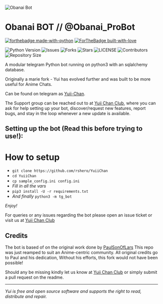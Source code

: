 ![Obanai Bot](https://te.legra.ph/file/ba785b585d3b7ef533556.jpg)
# Obanai BOT // @Obanai_ProBot

[![forthebadge made-with-python](http://ForTheBadge.com/images/badges/made-with-python.svg)](https://www.python.org/)
[![ForTheBadge built-with-love](http://ForTheBadge.com/images/badges/built-with-love.svg)](https://GitHub.com/Dank-del/)</br>


![Python Version](https://img.shields.io/badge/python-3.8-green?style=for-the-badge&logo=appveyor)
![Issues](https://img.shields.io/github/issues/rshero/YuiiChan?style=for-the-badge&logo=appveyor)
![Forks](https://img.shields.io/github/forks/rshero/YuiiChan?style=for-the-badge&logo=appveyor)
![Stars](https://img.shields.io/github/stars/rshero/YuiiChan?style=for-the-badge&logo=appveyor)
![LICENSE](https://img.shields.io/github/license/rshero/YuiiChan?style=for-the-badge&logo=appveyor)
![Contributors](https://img.shields.io/github/contributors/rshero/YuiiChan?style=for-the-badge&logo=appveyor)
![Repository Size](https://img.shields.io/github/repo-size/rshero/YuiiChan?style=for-the-badge&logo=appveyor)</br>

A modular telegram Python bot running on python3 with an sqlalchemy database.

Originally a marie fork - Yui has evolved further and was built to be more useful for Anime Chats.

Can be found on telegram as [Yuii-Chan](https://t.me/YuiiChanBot).

The Support group can be reached out to at [Yuii Chan Club](https://t.me/yuiichansupport), where you can ask for help setting up your bot, discover/request new features, report bugs, and stay in the loop whenever a new update is available.



## Setting up the bot (Read this before trying to use!):


# How to setup

- `git clone https://github.com/rshero/YuiiChan`
- `cd YuiiChan`
- `cp sample_config.ini config.ini`
- *Fill in all the vars*
- `pip3 install -U -r requirements.txt`
- *And finally* `python3 -m tg_bot`

*Enjoy!*


For queries or any issues regarding the bot please open an issue ticket or visit us at [Yuii Chan Club](https://t.me/yuiichansupport)  

## Credits
The bot is based of on the original work done by [PaulSonOfLars](https://github.com/PaulSonOfLars)
This repo was just reamped to suit an Anime-centric community. All original credits go to Paul and his dedication, Without his efforts, this fork would not have been possible!


Should any be missing kindly let us know at [Yuii Chan Club](https://t.me/yuiichansupport) or simply submit a pull request on the readme.


-------------------------------------------------------------------------------------

*Yui is free and open source software and supports the right to read, distribute and repair.*
